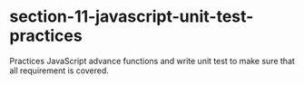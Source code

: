 # section-11-javascript-unit-test-practices

Practices JavaScript advance functions and write unit test to make sure that all requirement is covered. 
